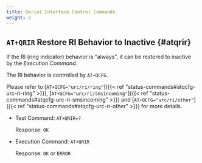 ```yaml
---
title: Serial Interface Control Commands
weight: 2
---
```


## `AT+QRIR` Restore RI Behavior to Inactive {#atqrir}

If the RI (ring indicator) behavior is "always", it can be restored to inactive by the _Execution Command_.

The RI behavior is controlled by `AT+QCFG`.

Please refer to
[`AT+QCFG="urc/ri/ring"`]({{< ref "status-commands#atqcfg-urc-ri-ring" >}}),
[`AT+QCFG="urc/ri/smsincoming"`]({{< ref "status-commands#atqcfg-urc-ri-smsincoming" >}}) and
[`AT+QCFG="urc/ri/other"`]({{< ref "status-commands#atqcfg-urc-ri-other" >}})
for more details.

- Test Command: `AT+QRIR=?`

  Response: `OK`

- Execution Command: `AT+QRIR`

  Response: `OK` or `ERROR`
